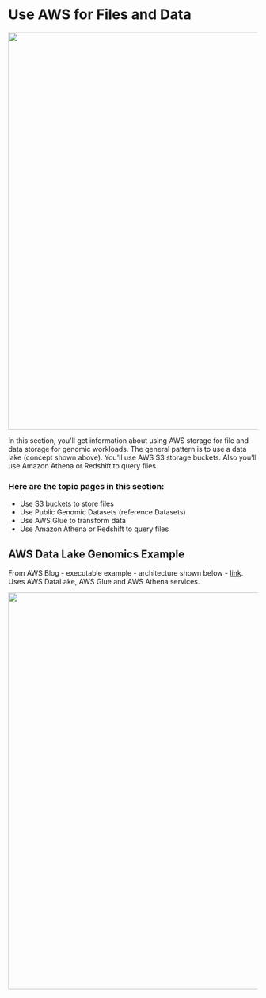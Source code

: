 # Use AWS for Files and Data

<img src="https://github.com/lynnlangit/aws-for-bioinformatics/blob/main/2_Files_%26_Data-LYNN/images/data-lake-arch.png" width=800>

In this section, you'll get information about using AWS storage for file and data storage for genomic workloads.  The general pattern is to use a data lake (concept shown above).  You'll use AWS S3 storage buckets.  Also you'll use Amazon Athena or Redshift to query files.  

### Here are the topic pages in this section:

- Use S3 buckets to store files
- Use Public Genomic Datasets (reference Datasets)
- Use AWS Glue to transform data
- Use Amazon Athena or Redshift to query files

## AWS Data Lake Genomics Example
From AWS Blog - executable example - architecture shown below - [link](https://aws.amazon.com/blogs/industries/perform-interactive-queries-on-your-genomics-data-using-amazon-athena-or-amazon-redshift/). Uses AWS DataLake, AWS Glue and AWS Athena services.

<img src="https://github.com/lynnlangit/aws-for-bioinformatics/blob/main/2_Files_%26_Data-LYNN/images/athena-lake.png" width=800>


